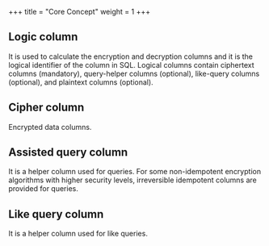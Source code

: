 +++
title = "Core Concept"
weight = 1
+++

## Logic column

It is used to calculate the encryption and decryption columns and it is the logical identifier of the column in SQL. Logical columns contain ciphertext columns (mandatory), query-helper columns (optional), like-query columns (optional), and plaintext columns (optional).

## Cipher column

Encrypted data columns.

## Assisted query column

It is a helper column used for queries. For some non-idempotent encryption algorithms with higher security levels, irreversible idempotent columns are provided for queries.

## Like query column

It is a helper column used for like queries.

